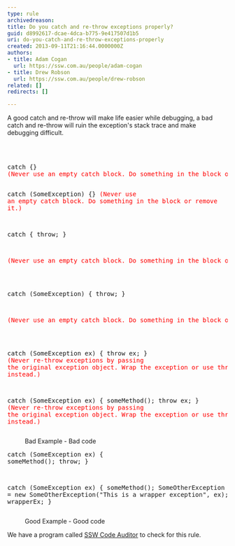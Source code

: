 ```yaml
---
type: rule
archivedreason: 
title: Do you catch and re-throw exceptions properly?
guid: d8992617-dcae-4dca-b775-9e417507d1b5
uri: do-you-catch-and-re-throw-exceptions-properly
created: 2013-09-11T21:16:44.0000000Z
authors:
- title: Adam Cogan
  url: https://ssw.com.au/people/adam-cogan
- title: Drew Robson
  url: https://ssw.com.au/people/drew-robson
related: []
redirects: []

---
```



<p>A good catch and re-throw will make life easier while debugging, a bad catch and re-throw will ruin the exception's stack trace and make debugging difficult.</p>
<br><excerpt class='endintro'></excerpt><br>
<dl class="bad"><dt><pre>catch &#123;&#125; 
<span style="color&#58;#ff0000;">(Never use an empty catch block. Do something in the block or remove it.)</span>

catch (SomeException) &#123;&#125; 
<span style="color&#58;#ff0000;">(Never use an empty catch block. Do something in the block or remove it.)</span>

catch &#123; throw; &#125; 
<pre><span style="color&#58;#ff0000;">(Never use an empty catch block. Do something in the block or remove it.)</span></pre>
catch (SomeException) &#123; throw; &#125; 
<pre><span style="color&#58;#ff0000;">(Never use an empty catch block. Do something in the block or remove it.)</span></pre>
catch (SomeException ex) &#123; throw ex; &#125; 
<span style="color&#58;#ff0000;">(Never re-throw exceptions by passing the original exception object. Wrap the exception or use throw; instead.)</span>

catch (SomeException ex) &#123; someMethod(); throw ex; &#125; 
<span style="color&#58;#ff0000;">(Never re-throw exceptions by passing the original exception object. Wrap the exception or use throw; instead.)
</span>
</pre></dt><dd>Bad Example - Bad code</dd></dl><dl class="good"><dt><pre>catch (SomeException ex) 
&#123; 
     someMethod(); 
     throw; 
&#125;

catch (SomeException ex) 
&#123; 
     someMethod(); 
     SomeOtherException wrapperEx = new SomeOtherException(&quot;This is a wrapper exception&quot;, ex);
     throw wrapperEx; 
&#125;
</pre></dt><dd>Good Example - Good code</dd></dl><p>
   <span class="ssw-rteStyle-YellowBorderBox">We have a program called&#160;<a href="http&#58;//www.ssw.com.au/ssw/CodeAuditor/Default.aspx">SSW Code Auditor</a>&#160;to check for this rule.</span></p>


